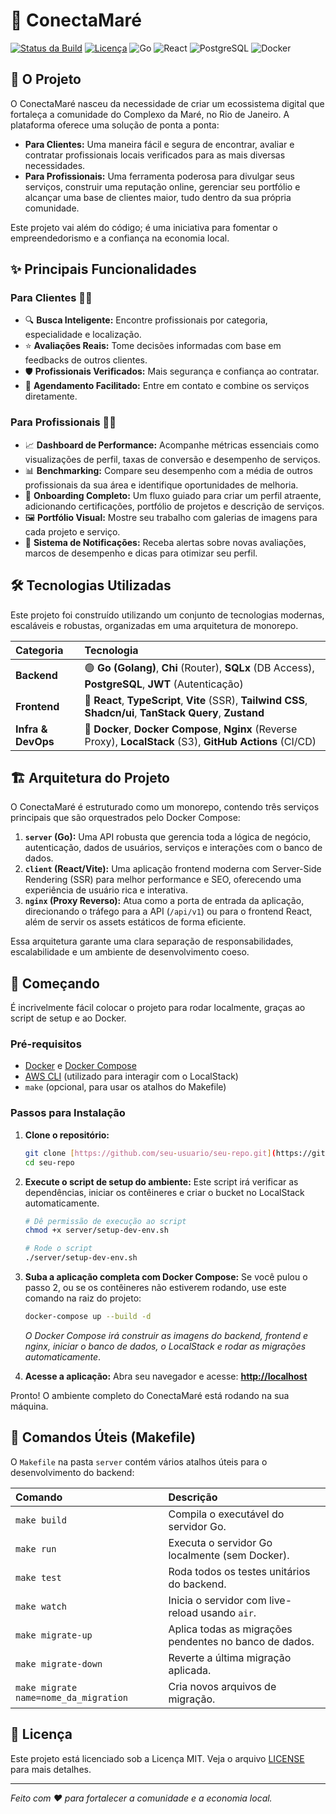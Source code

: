 # 🚀 ConectaMaré

[![Status da Build](https://img.shields.io/github/actions/workflow/status/seu-usuario/seu-repo/go-test.yml?branch=main&label=Go%20Tests&style=for-the-badge)](https://github.com/seu-usuario/seu-repo/actions/workflows/go-test.yml)
[![Licença](https://img.shields.io/badge/licen%C3%A7a-MIT-blue.svg?style=for-the-badge)](https://github.com/seu-usuario/seu-repo/blob/main/server/LICENSE)
![Go](https://img.shields.io/badge/Go-1.22-00ADD8.svg?style=for-the-badge&logo=go)
![React](https://img.shields.io/badge/React-18-61DAFB.svg?style=for-the-badge&logo=react)
![PostgreSQL](https://img.shields.io/badge/PostgreSQL-15-336791.svg?style=for-the-badge&logo=postgresql)
![Docker](https://img.shields.io/badge/Docker-Pronto-2496ED.svg?style=for-the-badge&logo=docker)

## 🎯 O Projeto

O ConectaMaré nasceu da necessidade de criar um ecossistema digital que fortaleça a comunidade do Complexo da Maré, no Rio de Janeiro. A plataforma oferece uma solução de ponta a ponta:

* **Para Clientes:** Uma maneira fácil e segura de encontrar, avaliar e contratar profissionais locais verificados para as mais diversas necessidades.
* **Para Profissionais:** Uma ferramenta poderosa para divulgar seus serviços, construir uma reputação online, gerenciar seu portfólio e alcançar uma base de clientes maior, tudo dentro da sua própria comunidade.

Este projeto vai além do código; é uma iniciativa para fomentar o empreendedorismo e a confiança na economia local.

## ✨ Principais Funcionalidades

### Para Clientes 🙋‍♀️
* 🔍 **Busca Inteligente:** Encontre profissionais por categoria, especialidade e localização.
* ⭐ **Avaliações Reais:** Tome decisões informadas com base em feedbacks de outros clientes.
* 🛡️ **Profissionais Verificados:** Mais segurança e confiança ao contratar.
* 📅 **Agendamento Facilitado:** Entre em contato e combine os serviços diretamente.

### Para Profissionais 👷‍♂️
* 📈 **Dashboard de Performance:** Acompanhe métricas essenciais como visualizações de perfil, taxas de conversão e desempenho de serviços.
* 📊 **Benchmarking:** Compare seu desempenho com a média de outros profissionais da sua área e identifique oportunidades de melhoria.
* 📝 **Onboarding Completo:** Um fluxo guiado para criar um perfil atraente, adicionando certificações, portfólio de projetos e descrição de serviços.
* 🖼️ **Portfólio Visual:** Mostre seu trabalho com galerias de imagens para cada projeto e serviço.
* 🔔 **Sistema de Notificações:** Receba alertas sobre novas avaliações, marcos de desempenho e dicas para otimizar seu perfil.

## 🛠️ Tecnologias Utilizadas

Este projeto foi construído utilizando um conjunto de tecnologias modernas, escaláveis e robustas, organizadas em uma arquitetura de monorepo.

| Categoria | Tecnologia |
| :--- | :--- |
| **Backend** | 🟢 **Go (Golang)**, **Chi** (Router), **SQLx** (DB Access), **PostgreSQL**, **JWT** (Autenticação) |
| **Frontend** | 🔵 **React**, **TypeScript**, **Vite** (SSR), **Tailwind CSS**, **Shadcn/ui**, **TanStack Query**, **Zustand** |
| **Infra & DevOps** | 🐳 **Docker**, **Docker Compose**, **Nginx** (Reverse Proxy), **LocalStack** (S3), **GitHub Actions** (CI/CD) |

## 🏗️ Arquitetura do Projeto

O ConectaMaré é estruturado como um monorepo, contendo três serviços principais que são orquestrados pelo Docker Compose:

1.  **`server` (Go):** Uma API robusta que gerencia toda a lógica de negócio, autenticação, dados de usuários, serviços e interações com o banco de dados.
2.  **`client` (React/Vite):** Uma aplicação frontend moderna com Server-Side Rendering (SSR) para melhor performance e SEO, oferecendo uma experiência de usuário rica e interativa.
3.  **`nginx` (Proxy Reverso):** Atua como a porta de entrada da aplicação, direcionando o tráfego para a API (`/api/v1`) ou para o frontend React, além de servir os assets estáticos de forma eficiente.

Essa arquitetura garante uma clara separação de responsabilidades, escalabilidade e um ambiente de desenvolvimento coeso.

## 🚀 Começando

É incrivelmente fácil colocar o projeto para rodar localmente, graças ao script de setup e ao Docker.

### Pré-requisitos

* [Docker](https://www.docker.com/get-started) e [Docker Compose](https://docs.docker.com/compose/install/)
* [AWS CLI](https://aws.amazon.com/cli/) (utilizado para interagir com o LocalStack)
* `make` (opcional, para usar os atalhos do Makefile)

### Passos para Instalação

1.  **Clone o repositório:**
    ```bash
    git clone [https://github.com/seu-usuario/seu-repo.git](https://github.com/seu-usuario/seu-repo.git)
    cd seu-repo
    ```

2.  **Execute o script de setup do ambiente:**
    Este script irá verificar as dependências, iniciar os contêineres e criar o bucket no LocalStack automaticamente.
    ```bash
    # Dê permissão de execução ao script
    chmod +x server/setup-dev-env.sh

    # Rode o script
    ./server/setup-dev-env.sh
    ```

3.  **Suba a aplicação completa com Docker Compose:**
    Se você pulou o passo 2, ou se os contêineres não estiverem rodando, use este comando na raiz do projeto:
    ```bash
    docker-compose up --build -d
    ```
    *O Docker Compose irá construir as imagens do backend, frontend e nginx, iniciar o banco de dados, o LocalStack e rodar as migrações automaticamente*.

4.  **Acesse a aplicação:**
    Abra seu navegador e acesse: **[http://localhost](http://localhost)**

Pronto! O ambiente completo do ConectaMaré está rodando na sua máquina.

## 🧰 Comandos Úteis (Makefile)

O `Makefile` na pasta `server` contém vários atalhos úteis para o desenvolvimento do backend:

| Comando | Descrição |
| :--- | :--- |
| `make build` | Compila o executável do servidor Go. |
| `make run` | Executa o servidor Go localmente (sem Docker). |
| `make test` | Roda todos os testes unitários do backend. |
| `make watch` | Inicia o servidor com live-reload usando `air`. |
| `make migrate-up` | Aplica todas as migrações pendentes no banco de dados. |
| `make migrate-down` | Reverte a última migração aplicada. |
| `make migrate name=nome_da_migration` | Cria novos arquivos de migração. |

## 📜 Licença

Este projeto está licenciado sob a Licença MIT. Veja o arquivo [LICENSE](server/LICENSE) para mais detalhes.

---
_Feito com ❤️ para fortalecer a comunidade e a economia local._
